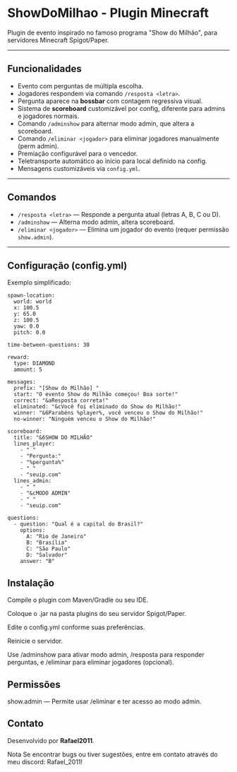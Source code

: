 # ShowDoMilhao - Plugin Minecraft

Plugin de evento inspirado no famoso programa "Show do Milhão", para servidores Minecraft Spigot/Paper.

---

## Funcionalidades

- Evento com perguntas de múltipla escolha.
- Jogadores respondem via comando `/resposta <letra>`.
- Pergunta aparece na **bossbar** com contagem regressiva visual.
- Sistema de **scoreboard** customizável por config, diferente para admins e jogadores normais.
- Comando `/adminshow` para alternar modo admin, que altera a scoreboard.
- Comando `/eliminar <jogador>` para eliminar jogadores manualmente (perm admin).
- Premiação configurável para o vencedor.
- Teletransporte automático ao início para local definido na config.
- Mensagens customizáveis via `config.yml`.

---

## Comandos

- `/resposta <letra>` — Responde a pergunta atual (letras A, B, C ou D).
- `/adminshow` — Alterna modo admin, altera scoreboard.
- `/eliminar <jogador>` — Elimina um jogador do evento (requer permissão `show.admin`).

---

## Configuração (config.yml)

Exemplo simplificado:

```
spawn-location:
  world: world
  x: 100.5
  y: 65.0
  z: 100.5
  yaw: 0.0
  pitch: 0.0

time-between-questions: 30

reward:
  type: DIAMOND
  amount: 5

messages:
  prefix: "[Show do Milhão] "
  start: "O evento Show do Milhão começou! Boa sorte!"
  correct: "&aResposta correta!"
  eliminated: "&cVocê foi eliminado do Show do Milhão!"
  winner: "&6Parabéns %player%, você venceu o Show do Milhão!"
  no-winner: "Ninguém venceu o Show do Milhão!"
  
scoreboard:
  title: "&6SHOW DO MILHÃO"
  lines_player:
    - " "
    - "Pergunta:"
    - "%pergunta%"
    - " "
    - "seuip.com"
  lines_admin:
    - " "
    - "&cMODO ADMIN"
    - " "
    - "seuip.com"

questions:
  - question: "Qual é a capital do Brasil?"
    options:
      A: "Rio de Janeiro"
      B: "Brasília"
      C: "São Paulo"
      D: "Salvador"
    answer: "B"
```
## Instalação
Compile o plugin com Maven/Gradle ou seu IDE.

Coloque o .jar na pasta plugins do seu servidor Spigot/Paper.

Edite o config.yml conforme suas preferências.

Reinicie o servidor.

Use /adminshow para ativar modo admin, /resposta para responder perguntas, e /eliminar para eliminar jogadores (opcional).

## Permissões
show.admin — Permite usar /eliminar e ter acesso ao modo admin.

## Contato
Desenvolvido por **Rafael2011**.

Nota
Se encontrar bugs ou tiver sugestões, entre em contato através do meu discord: Rafael_2011!
